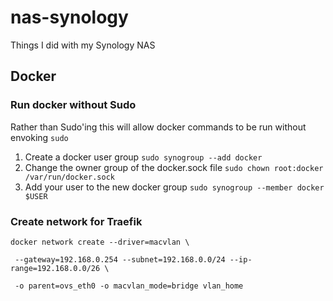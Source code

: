 # nas-synology
Things I did with my Synology NAS

## Docker

### Run docker without Sudo
Rather than Sudo'ing this will allow docker commands to be run without envoking `sudo`
1. Create a docker user group `sudo synogroup --add docker`
2. Change the owner group of the docker.sock file `sudo chown root:docker /var/run/docker.sock`
3. Add your user to the new docker group `sudo synogroup --member docker $USER`

### Create network for Traefik

```
docker network create --driver=macvlan \

 --gateway=192.168.0.254 --subnet=192.168.0.0/24 --ip-range=192.168.0.0/26 \
 
 -o parent=ovs_eth0 -o macvlan_mode=bridge vlan_home
```
